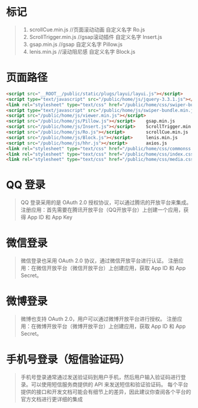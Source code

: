 # 标记

> 1. scrollCue.min.js           //页面滚动动画              自定义名字 Ro.js
> 2. ScrollTrigger.min.js       //gsap滚动插件              自定义名字 Insert.js
> 3. gsap.min.js               //gsap                    自定义名字 Pillow.js
> 4. lenis.min.js              //滚动阻尼感                自定义名字 Block.js
>

# 页面路径

```html
<script src="__ROOT__/public/static/plugs/layui/layui.js"></script>
<script type="text/javascript" src="/public/home/js/jquery-3.3.1.js"></script>
<link rel="stylesheet" type="text/css" href="/public/home/css/swiper-bundle.min.css">
<script type="text/javascript" src="/public/home/js/swiper-bundle.min.js"></script>
<script src="/public/home/js/viewer.min.js"></script>
<script src="/public/home/js/Pillow.js"></script>    gsap.min.js                    //gsap
<script src="/public/home/js/Insert.js"></script>    ScrollTrigger.min.js           //gsap滚动插件 
<script src="/public/home/js/Ro.js"></script>        scrollCue.min.js               //页面滚动动画
<script src="/public/home/js/Block.js"></script>     lenis.min.js                   //滚动阻尼感
<script src="/public/home/js/hhr.js"></script>       axios.js
<link rel="stylesheet" type="text/css" href="/public/home/css/commonss.css">
<link rel="stylesheet" type="text/css" href="/public/home/css/index.css">
<link rel="stylesheet" type="text/css" href="/public/home/css/media.css">
```

# QQ 登录

> QQ 登录采用的是 OAuth 2.0 授权协议，可以通过腾讯的开放平台来集成。
> 注册应用：首先需要在腾讯开放平台（QQ开放平台）上创建一个应用，获得 App ID 和 App Key

# 微信登录

> 微信登录也采用 OAuth 2.0 协议，通过微信开放平台进行认证。
> 注册应用：在微信开放平台（微信开放平台）上创建应用，获取 App ID 和 App Secret。

# 微博登录

> 微博也支持 OAuth 2.0，用户可以通过微博开放平台进行授权。
> 注册应用：在微博开放平台（微博开放平台）上创建应用，获取 App ID 和 App Secret。

# 手机号登录（短信验证码）

> 手机号登录通常通过发送验证码到用户手机，然后用户输入验证码进行登录。可以使用短信服务商提供的 API 来发送短信和验证验证码。
> 每个平台提供的接口和开发文档可能会有细节上的差异，因此建议你查阅各个平台的官方文档进行更详细的集成
